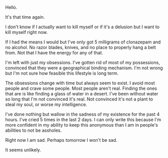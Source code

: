 Hello.

It's that time again.

I don't know if I actually want to kill myself or if it's a delusion but I want to kill myself right now.

If I had the means I would but I've only got 5 milligrams of clonazepam and no alcohol. No razor blades, knives, and no place to properly hang a belt from. Not that I have the energy for any of that.

I'm left with just my obsessions. I've gotten rid of most of my possessions, convinced that they were a geographical binding mechanism. I'm not wrong but I'm not sure how feasible this lifestyle is long term.

The obsessions change with time but always seem to exist. I avoid most people and crave some people. Most people aren't real. Finding the ones that are is like finding a glass of water in a desert. I've been without water so long that I'm not convinced it's real. Not convinced it's not a plant to steal my soul, or worse my intelligence.

I've done nothing but wallow in the sadness of my existence for the past 4 hours. I've cried 5 times in the last 2 days. I can only write this because I'm more confident in my ability to keep this anonymous than I am in people's abilities to not be assholes.

Right now I am sad. Perhaps tomorrow I won't be sad.

It seems unlikely.
